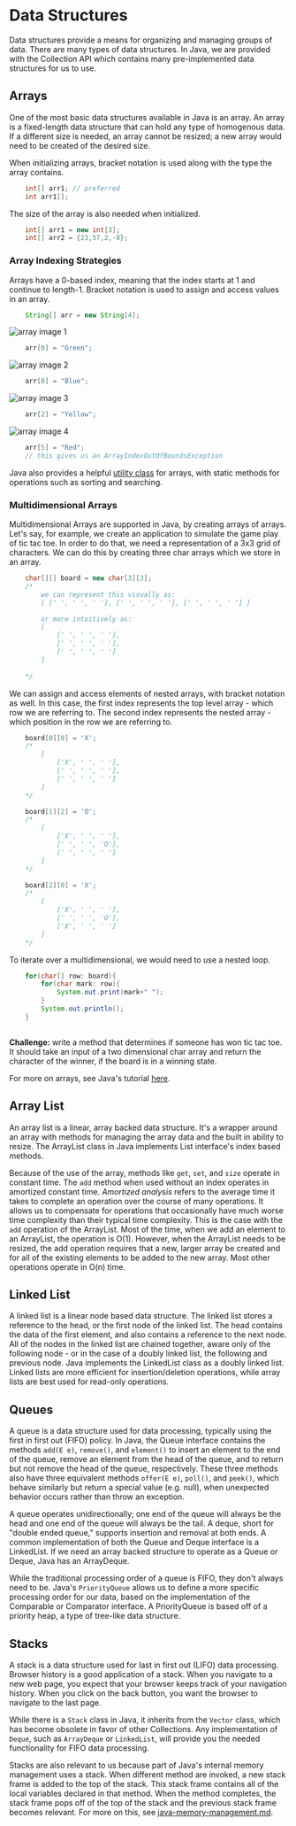 # Data Structures
Data structures provide a means for organizing and managing groups of data. There are many types of data structures. In Java, we are provided with the Collection API which contains many pre-implemented data structures for us to use. 

## Arrays
One of the most basic data structures available in Java is an array. An array is a fixed-length data structure that can hold any type of homogenous data. If a different size is needed, an array cannot be resized; a new array would need to be created of the desired size.

When initializing arrays, bracket notation is used along with the type the array contains. 

```java
    int[] arr1; // preferred
    int arr1[];
```

The size of the array is also needed when initialized.

```java
    int[] arr1 = new int[3]; 
    int[] arr2 = {23,57,2,-8}; 
```

### Array Indexing Strategies
Arrays have a 0-based index, meaning that the index starts at 1 and continue to length-1. Bracket notation is used to assign and access values in an array.

```java
    String[] arr = new String[4];
```

![array image 1](./images/datastructures/array-example-1.png)

```java
    arr[0] = "Green";
```

![array image 2](./images/datastructures/array-example-2.png)

```java
    arr[0] = "Blue";
```

![array image 3](./images/datastructures/array-example-3.png)

```java
    arr[2] = "Yellow";
```

![array image 4](./images/datastructures/array-example-4.png)

```java
    arr[5] = "Red";
    // this gives us an ArrayIndexOutOfBoundsException
```

Java also provides a helpful [utility class](https://docs.oracle.com/javase/8/docs/api/java/util/Arrays.html) for arrays, with static methods for operations such as sorting and searching.

### Multidimensional Arrays

Multidimensional Arrays are supported in Java, by creating arrays of arrays. Let's say, for example, we create an application to simulate the game play of tic tac toe. In order to do that, we need a representation of a 3x3 grid of characters. We can do this by creating three char arrays which we store in an array.

```java
    char[][] board = new char[3][3];
    /* 
        we can represent this visually as:
        [ [' ', ' ', ' '], [' ', ' ', ' '], [' ', ' ', ' '] ]

        or more intuitively as:
        [ 
            [' ', ' ', ' '], 
            [' ', ' ', ' '], 
            [' ', ' ', ' '] 
        ]
        
    */
```

We can assign and access elements of nested arrays, with bracket notation as well. In this case, the first index represents the top level array - which row we are referring to. The second index represents the nested array - which position in the row we are referring to.

```java
    board[0][0] = 'X';
    /* 
        [ 
            ['X', ' ', ' '], 
            [' ', ' ', ' '], 
            [' ', ' ', ' '] 
        ]     
    */
```

```java
    board[1][2] = 'O';
    /* 
        [ 
            ['X', ' ', ' '], 
            [' ', ' ', 'O'], 
            [' ', ' ', ' '] 
        ]     
    */
```

```java
    board[2][0] = 'X';
    /* 
        [ 
            ['X', ' ', ' '], 
            [' ', ' ', 'O'], 
            ['X', ' ', ' '] 
        ]     
    */
```

To iterate over a multidimensional, we would need to use a nested loop.

```java
    for(char[] row: board){
        for(char mark: row){
            System.out.print(mark+" ");
        }
        System.out.println();
    }
    
```

**Challenge:** write a method that determines if someone has won tic tac toe. It should take an input of a two dimensional char array and return the character of the winner, if the board is in a winning state.

For more on arrays, see Java's tutorial [here](https://docs.oracle.com/javase/tutorial/java/nutsandbolts/arrays.html).

## Array List
An array list is a linear, array backed data structure. It's a wrapper around an array with methods for managing the array data and the built in ability to resize. The ArrayList class in Java implements List interface's index based methods.

Because of the use of the array, methods like `get`, `set`, and `size` operate in constant time. The `add` method when used without an index operates in amortized constant time. _Amortized analysis_ refers to the average time it takes to complete an operation over the course of many operations. It allows us to compensate for operations that occasionally have much worse time complexity than their typical time complexity. This is the case with the `add` operation of the ArrayList. Most of the time, when we add an element to an ArrayList, the operation is O(1). However, when the ArrayList needs to be resized, the add operation requires that a new, larger array be created and for all of the existing elements to be added to the new array. Most other operations operate in O(n) time.

## Linked List
A linked list is a linear node based data structure. The linked list stores a reference to the head, or the first node of the linked list. The head contains the data of the first element, and also contains a reference to the next node. All of the nodes in the linked list are chained together, aware only of the following node - or in the case of a doubly linked list, the following and previous node. Java implements the LinkedList class as a doubly linked list. Linked lists are more efficient for insertion/deletion operations, while array lists are best used for read-only operations.


## Queues 
A queue is a data structure used for data processing, typically using the first in first out (FIFO) policy. In Java, the Queue interface contains the methods `add(E e)`, `remove()`, and `element()` to insert an element to the end of the queue, remove an element from the head of the queue, and to return but not remove the head of the queue, respectively. These three methods also have three equivalent methods `offer(E e)`, `poll()`, and `peek()`, which behave similarly but return a special value (e.g. null), when unexpected behavior occurs rather than throw an exception. 

A queue operates unidirectionally; one end of the queue will always be the head and one end of the queue will always be the tail. A deque, short for "double ended queue," supports insertion and removal at both ends. A common implementation of both the Queue and Deque interface is a LinkedList. If we need an array backed structure to operate as a Queue or Deque, Java has an ArrayDeque.

While the traditional processing order of a queue is FIFO, they don't always need to be. Java's `PriorityQueue` allows us to define a more specific processing order for our data, based on the implementation of the Comparable or Comparator interface. A PriorityQueue is based off of a priority heap, a type of tree-like data structure.


## Stacks
A stack is a data structure used for last in first out (LIFO) data processing. Browser history is a good application of a stack. When you navigate to a new web page, you expect that your browser keeps track of your navigation history. When you click on the back button, you want the browser to navigate to the last page.

While there is a `Stack` class in Java, it inherits from the `Vector` class, which has become obsolete in favor of other Collections. Any implementation of `Deque`, such as `ArrayDeque` or `LinkedList`, will provide you the needed functionality for FIFO data processing. 

Stacks are also relevant to us because part of Java's internal memory management uses a stack. When different method are invoked, a new stack frame is added to the top of the stack. This stack frame contains all of the local variables declared in that method. When the method completes, the stack frame pops off of the top of the stack and the previous stack frame becomes relevant. For more on this, see [java-memory-management.md](./java-memory-management.md).

<!--
## Maps
DS&A: Hash Functions
DS&A: Trees


DS&A: Heaps

DS&A: Depth-First Searching
DS&A: Breadth-First Searching

## Sets 
DS&A: Sets

## Graphs 
DS&A: Graphs -->
